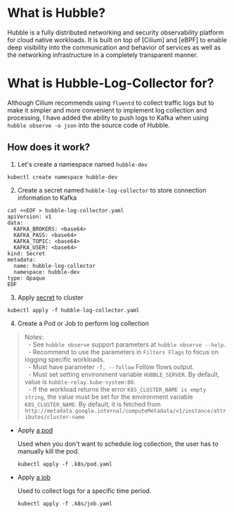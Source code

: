 # What is Hubble?

Hubble is a fully distributed networking and security observability platform
for cloud native workloads. It is built on top of [Cilium] and [eBPF] to enable
deep visibility into the communication and behavior of services as well as the
networking infrastructure in a completely transparent manner.


# What is Hubble-Log-Collector for?

Although Cilium recommends using `fluentd` to collect traffic logs but to make it simpler 
and more convenient to implement log collection and processing, I have added the ability 
to push logs to Kafka when using `hubble observe -o json` into the source code of Hubble.

## How does it work?

1. Let's create a namespace named `hubble-dev`
```
kubectl create namespace hubble-dev
```

2. Create a secret named `hubble-log-collector` to store connection information to Kafka
```
cat <<EOF > hubble-log-collector.yaml
apiVersion: v1
data:
  KAFKA_BROKERS: <base64>
  KAFKA_PASS: <base64>
  KAFKA_TOPIC: <base64>
  KAFKA_USER: <base64>
kind: Secret
metadata:
  name: hubble-log-collector
  namespace: hubble-dev
type: Opaque
EOF
```

3. Apply [secret](.k8s/secret.yaml) to cluster
```
kubectl apply -f hubble-log-collector.yaml
```

4. Create a Pod or Job to perform log collection

> Notes: \
> &nbsp; - See `hubble observe` support parameters at `hubble observe --help`. \
> &nbsp; - Recommend to use the parameters in `Filters Flags` to focus on logging specific workloads. \
> &nbsp; - Must have parameter `-f, --follow` Follow flows output. \
> &nbsp; - Must set setting environment variable `HUBBLE_SERVER`. By default, value is `hubble-relay.kube-system:80`. \
> &nbsp; - If the workload returns the error `K8S_CLUSTER_NAME is empty string`, the value must be set for the environment variable `K8S_CLUSTER_NAME`. By default, it is fetched from `http://metadata.google.internal/computeMetadata/v1/instance/attributes/cluster-name`

- Apply [a pod](.k8s/pod.yaml)

  Used when you don't want to schedule log collection, 
  the user has to manually kill the pod.
  ```
  kubectl apply -f .k8s/pod.yaml
  ```
- Apply [a job](.k8s/job.yaml)

  Used to collect logs for a specific time period.
  ```
  kubectl apply -f .k8s/job.yaml
  ```